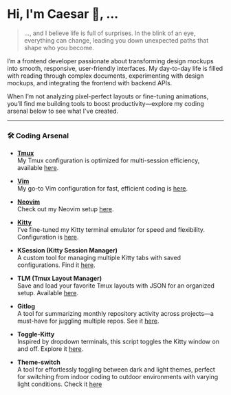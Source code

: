 # Hi, I'm Caesar 👋, ...

> ...,
> and I believe life is full of surprises. In the blink of an eye, everything can change, leading you down unexpected paths that shape who you become.

I’m a frontend developer passionate about transforming design mockups into smooth, responsive, user-friendly interfaces. My day-to-day life is filled with reading through complex documents, experimenting with design mockups, and integrating the frontend with backend APIs.

When I’m not analyzing pixel-perfect layouts or fine-tuning animations, you’ll find me building tools to boost productivity—explore my coding arsenal below to see what I've created.

---

### 🛠 Coding Arsenal

- **[Tmux](https://github.com/tmux/tmux)**  
  My Tmux configuration is optimized for multi-session efficiency, available [here](https://github.com/caesar003/tmux-config).

- **[Vim](https://www.vim.org/)**  
  My go-to Vim configuration for fast, efficient coding is [here](https://github.com/caesar003/vimrc).

- **[Neovim](https://neovim.io/)**  
  Check out my Neovim setup [here](https://github.com/caesar003/nvimconfig).

- **[Kitty](https://sw.kovidgoyal.net/kitty/)**  
  I’ve fine-tuned my Kitty terminal emulator for speed and flexibility. Configuration is [here](https://github.com/caesar003/kitty.conf).

- **KSession (Kitty Session Manager)**  
  A custom tool for managing multiple Kitty tabs with saved configurations. Find it [here](https://github.com/caesar003/ksession).

- **TLM (Tmux Layout Manager)**  
  Save and load your favorite Tmux layouts with JSON for an organized setup. Available [here](https://github.com/caesar003/tlm).

- **Gitlog**  
  A tool for summarizing monthly repository activity across projects—a must-have for juggling multiple repos. See it [here](https://github.com/caesar003/gitlog).

- **Toggle-Kitty**  
  Inspired by dropdown terminals, this script toggles the Kitty window on and off. Explore it [here](https://github.com/caesar003/toggle-kitty.git).

- **Theme-switch**  
  A tool for effortlessly toggling between dark and light themes, perfect for switching from indoor coding to outdoor environments with varying light conditions. Check it [here](https://github.com/caesar003/theme-switch.git)
